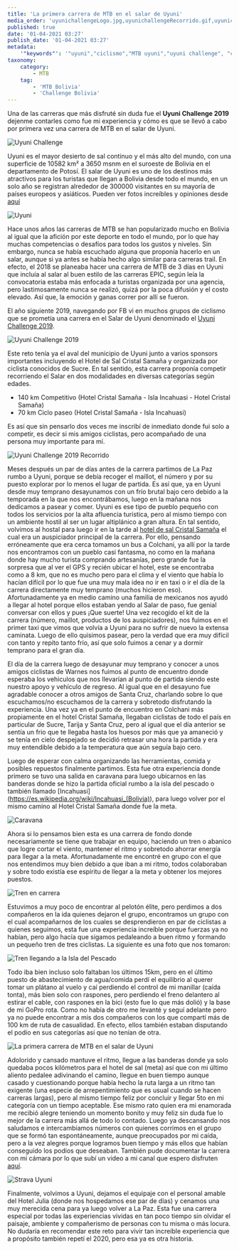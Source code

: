 ```yaml
---
title: 'La primera carrera de MTB en el salar de Uyuni'
media_order: 'uyunichallengeLogo.jpg,uyunichallengeRecorrido.gif,uyunichallengeTren.jpg,uyuni.jpg,stravaUyuni.jpg,IUyuni.jpg,en-Carrera.jpg,en-Carrera-2.jpg,uyuniportada.jpg'
published: true
date: '01-04-2021 03:27'
publish_date: '01-04-2021 03:27'
metadata:
    '"keywords"': '"uyuni","ciclismo","MTB uyuni","uyuni challenge", "cycling uyuni salt flats","Uyuni Salt Flats""'
taxonomy:
    category:
        - MTB
    tag:
        - 'MTB Bolivia'
        - 'Challenge Bolivia'
---
```


Una de las carreras que más disfruté sin duda fue el **Uyuni Challenge 2019** dejenme contarles como fue mi experiencia y cómo es que se llevó a cabo por primera vez una carrera de MTB en el salar de Uyuni.

![Uyuni Challenge](uyuniportada.jpg)

Uyuni es el mayor desierto de sal continuo y el más alto del mundo, con una superficie de 10582 km² a 3650 msnm en el suroeste de Bolivia en el departamento de Potosí.  El salar de Uyuni es uno de los destinos más atractivos para los turistas que llegan a Bolivia desde todo el mundo, en un solo año se registran alrededor de 300000 visitantes en su mayoría de países europeos y asiáticos. Pueden ver fotos increíbles y opiniones desde [aquí](https://www.tripadvisor.es/Attraction_Review-g317033-d316550-Reviews-Salar_de_Uyuni-Uyuni_Potosi_Department.html)

![Uyuni](uyuni.jpg?classes=center-block)

Hace unos años las carreras de MTB se han popularizado mucho en Bolivia al igual que la afición por este deporte en todo el mundo, por lo que hay muchas competencias o desafíos para todos los gustos y niveles. Sin embargo, nunca se había escuchado alguna que proponía hacerlo en un salar, aunque si ya antes se había hecho algo similar para carreras trail. En efecto, el 2018 se planeaba hacer una carrera de MTB de 3 días en Uyuni que incluía al salar al buen estilo de las carreras EPIC, según leía la convocatoria estaba más enfocada a turistas organizada por una agencia, pero lastimosamente nunca se realizó, quizá por la poca difusión y el costo elevado. Así que, la emoción y ganas correr por allí se fueron.

El año siguiente 2019, navegando por FB vi en muchos grupos de ciclismo que se prometía una carrera en el Salar de Uyuni denominado el [Uyuni Challenge 2019](https://www.eventrid.bo/eventos/bikelover/uyuni-challenge-2019). 


![Uyuni Challenge 2019](uyunichallengeLogo.jpg?classes=center-block)


Este reto tenía ya el aval del municipio de Uyuni junto a varios sponsors importantes incluyendo el Hotel de Sal Cristal Samaña y organizada por ciclista conocidos de Sucre. En tal sentido, esta carrera proponía competir recorriendo el Salar en dos modalidades en diversas categorías según edades.

* 140 km Competitivo (Hotel Cristal Samaña - Isla Incahuasi - Hotel Cristal Samaña) 
* 70 km Ciclo paseo (Hotel Cristal Samaña - Isla Incahuasi)

Es así que sin pensarlo dos veces me inscribí de inmediato donde fui solo a competir, es decir si mis amigos ciclistas, pero acompañado de una persona muy importante para mí. 


![Uyuni Challenge 2019 Recorrido](uyunichallengeRecorrido.gif?classes=center-block)


Meses después un par de días antes de la carrera partimos de La Paz rumbo a Uyuni, porque se debía recoger el maillot, el número y por su puesto explorar por lo menos el lugar de partida. Es así que, ya en Uyuni desde muy temprano desayunamos con un frío brutal bajo cero debido a la temporada en la que nos encontrábamos, luego en la mañana nos dedicamos a pasear y comer. Uyuni es ese tipo de pueblo pequeño con todos los servicios por la alta afluencia turística, pero al mismo tiempo con un ambiente hostil al ser un lugar altiplánico a gran altura. En tal sentido, volvimos al hostal para luego ir en la tarde al [hotel de sal Cristal Samaña](https://hotelcristalsamana.com.bo/) el cual era un auspiciador principal de la carrera. Por ello, pensando erróneamente que era cerca tomamos un bus a Colchani, ya allí por la tarde nos encontramos con un pueblo casi fantasma, no como en la mañana donde hay mucho turista comprando artesanías, pero grande fue la sorpresa que al ver el GPS y recién ubicar el hotel, este se encontraba como a 8 km, que no es mucho pero para el clima y el viento que había lo hacían difícil por lo que fue una muy mala idea no ir en taxi o ir el día de la carrera directamente muy temprano (muchos hicieron eso). Afortunadamente ya en medio camino una familia de mexicanos nos ayudó a llegar al hotel porque ellos estaban yendo al Salar de paso, fue genial conversar con ellos y pues ¡Que suerte! Una vez recogido el kit de la carrera (número, maillot, productos de los auspiciadores), nos fuimos en el primer taxi que vimos que volvía a Uyuni para no sufrir de nuevo la extensa caminata. Luego de ello quisimos pasear, pero la verdad que era muy difícil con tanto y repito tanto frío, así que solo fuimos a cenar y a dormir temprano para el gran día.

El día de la carrera luego de desayunar muy temprano y conocer a unos amigos ciclistas de Warnes nos fuimos al punto de encuentro donde esperaba los vehiculos que nos llevarían al punto de partida siendo este nuestro apoyo y vehículo de regreso. Al igual que en el desayuno fue agradable conocer a otros amigos de Santa Cruz, charlando sobre lo que escuchamos/no escuchamos de la carrera y sobretodo disfrutando la experiencia. Una vez ya en el punto de encuentro en Colchani más propiamente en el hotel Cristal Samaña, llegaban ciclistas de todo el país en particular de Sucre, Tarija y Santa Cruz, pero al igual que el día anterior se sentía un frio que te llegaba hasta los huesos por más que ya amaneció y se tenía en cielo despejado se decidió retrasar una hora la partida y era muy entendible debido a la temperatura que aún seguía bajo cero. 

Luego de esperar con calma organizando las herramientas, comida y posibles repuestos finalmente partimos. Esta fue otra experiencia donde primero se tuvo una salida en caravana para luego ubicarnos en las banderas donde se hizo la partida oficial rumbo a la isla del pescado o también llamado [Incahuasi] (https://es.wikipedia.org/wiki/Incahuasi_(Bolivia)), para luego volver por el mismo camino al Hotel Cristal Samaña donde fue la meta. 

![Caravana](en-Carrera.jpg?classes=center-block)

Ahora si lo pensamos bien esta es una carrera de fondo donde necesariamente se tiene que trabajar en equipo, haciendo un tren o abanico que logre cortar el viento, mantener el ritmo y sobretodo ahorrar energía para llegar a la meta. Afortunadamente me encontré en grupo con el que nos entendimos muy bien debido a que iban a mi ritmo, todos colaboraban y sobre todo existía ese espíritu de llegar a la meta y obtener los mejores puestos. 

![Tren en carrera](en-Carrera-2.jpg?classes=center-block)

Estuvimos a muy poco de encontrar al pelotón élite, pero perdimos a dos compañeros en la ida quienes dejaron el grupo, encontramos un grupo con el cual acompañarnos de los cuales se desprendieron en par de ciclistas a quienes seguimos, esta fue una experiencia increíble porque fuerzas ya no habían, pero algo hacía que sigamos pedaleando a buen ritmo y formando un pequeño tren de tres ciclistas. La siguiente es una foto que nos tomaron:

![Tren llegando a la Isla del Pescado](uyunichallengeTren.jpg?classes=center-block)

Todo iba bien incluso solo faltaban los últimos 15km, pero en el último puesto de abastecimiento de agua/comida perdí el equilibrio al querer tomar un plátano al vuelo y caí perdiendo el control de mi manillar (caída tonta), más bien solo con raspones, pero perdiendo el freno delantero al estirar el cable, con raspones en la bici (esto fue lo que más dolió) y la base de mi GoPro rota. Como no había de otro me levanté y seguí adelante pero ya no puede encontrar a mis dos compañeros con los que compartí más de 100 km de ruta de casualidad. En efecto, ellos también estaban disputando el podio en sus categorías así que no tenían de otra.

![La primera carrera de MTB en el salar de Uyuni](IUyuni.jpg?classes=center-block)

Adolorido y cansado mantuve el ritmo,  llegue a las banderas donde ya solo quedaba pocos kilómetros para el hotel de sal (meta) así que con mi último aliento pedalee adivinando el camino, llegue en buen tiempo aunque casado y cuestionando porque había hecho la ruta larga a un ritmo tan exigente (una especie de arrepentimiento que es usual cuando se hacen carreras largas), pero al mismo tiempo feliz por concluir y llegar 5to en mi categoría con un tiempo aceptable. Ese mismo rato quien era mi enamorada me recibió alegre teniendo un momento bonito y muy feliz sin duda fue lo mejor de la carrera más allá de todo lo contado. Luego ya descansando nos saludamos e intercambiamos números con quienes corrimos en el grupo que se formó tan espontáneamente, aunque preocupados por mi caída, pero a la vez alegres porque logramos buen tiempo y más ellos que habían conseguido los podios que deseaban. También pude documentar la carrera con mi cámara por lo que subí un video a mi canal que espero disfruten [aquí](https://www.youtube.com/watch?v=3JtNf-8P-0Y&t=93s&ab_channel=GonzaloOsco).

![Strava Uyuni](stravaUyuni.jpg?classes=center-block)

Finalmente, volvimos a Uyuni, dejamos el equipaje con el personal amable del Hotel Julia (donde nos hospedamos ese par de días) y cenamos una muy merecida cena para ya luego volver a La Paz. Esta fue una carrera especial por todas las experiencias vividas en tan poco tiempo sin olvidar el paisaje, ambiente y compañerismo de personas con tu misma o más locura. No dudaría en recomendar este reto para vivir tan increíble experiencia que a propósito también repetí el 2020, pero esa ya es otra historia.
